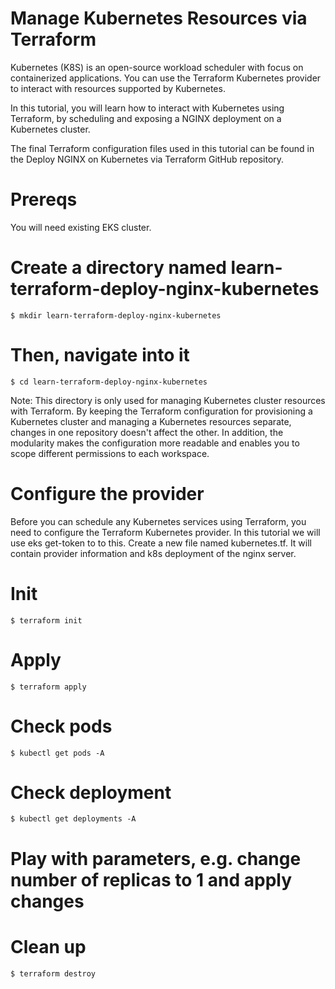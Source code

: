 # Manage Kubernetes Resources via Terraform

Kubernetes (K8S) is an open-source workload scheduler with focus on containerized applications. You can use the Terraform Kubernetes provider to interact with resources supported by Kubernetes.

In this tutorial, you will learn how to interact with Kubernetes using Terraform, by scheduling and exposing a NGINX deployment on a Kubernetes cluster.

The final Terraform configuration files used in this tutorial can be found in the Deploy NGINX on Kubernetes via Terraform GitHub repository.


# Prereqs

You will need existing EKS cluster.


# Create a directory named learn-terraform-deploy-nginx-kubernetes

```
$ mkdir learn-terraform-deploy-nginx-kubernetes
```

# Then, navigate into it

```
$ cd learn-terraform-deploy-nginx-kubernetes
```
Note: This directory is only used for managing Kubernetes cluster resources with Terraform. By keeping the Terraform configuration for provisioning a Kubernetes cluster and managing a Kubernetes resources separate, changes in one repository doesn't affect the other. In addition, the modularity makes the configuration more readable and enables you to scope different permissions to each workspace.


# Configure the provider

Before you can schedule any Kubernetes services using Terraform, you need to configure the Terraform Kubernetes provider.
In this tutorial we will use eks get-token to to this.
Create a new file named kubernetes.tf.
It will contain provider information and k8s deployment of the nginx server.

# Init
```
$ terraform init
```

# Apply
```
$ terraform apply
```

# Check pods
```
$ kubectl get pods -A
```

# Check deployment
```
$ kubectl get deployments -A
```

# Play with parameters, e.g. change number of replicas to 1 and apply changes

# Clean up
```
$ terraform destroy
```
